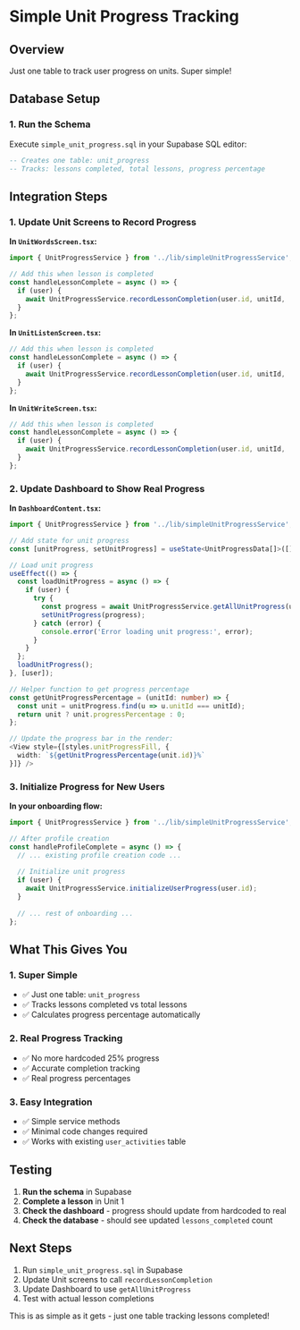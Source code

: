 # Simple Unit Progress Tracking

## Overview
Just one table to track user progress on units. Super simple!

## Database Setup

### 1. Run the Schema
Execute `simple_unit_progress.sql` in your Supabase SQL editor:

```sql
-- Creates one table: unit_progress
-- Tracks: lessons completed, total lessons, progress percentage
```

## Integration Steps

### 1. Update Unit Screens to Record Progress

**In `UnitWordsScreen.tsx`:**
```typescript
import { UnitProgressService } from '../lib/simpleUnitProgressService';

// Add this when lesson is completed
const handleLessonComplete = async () => {
  if (user) {
    await UnitProgressService.recordLessonCompletion(user.id, unitId, 'words');
  }
};
```

**In `UnitListenScreen.tsx`:**
```typescript
// Add this when lesson is completed
const handleLessonComplete = async () => {
  if (user) {
    await UnitProgressService.recordLessonCompletion(user.id, unitId, 'listen');
  }
};
```

**In `UnitWriteScreen.tsx`:**
```typescript
// Add this when lesson is completed
const handleLessonComplete = async () => {
  if (user) {
    await UnitProgressService.recordLessonCompletion(user.id, unitId, 'write');
  }
};
```

### 2. Update Dashboard to Show Real Progress

**In `DashboardContent.tsx`:**
```typescript
import { UnitProgressService } from '../lib/simpleUnitProgressService';

// Add state for unit progress
const [unitProgress, setUnitProgress] = useState<UnitProgressData[]>([]);

// Load unit progress
useEffect(() => {
  const loadUnitProgress = async () => {
    if (user) {
      try {
        const progress = await UnitProgressService.getAllUnitProgress(user.id);
        setUnitProgress(progress);
      } catch (error) {
        console.error('Error loading unit progress:', error);
      }
    }
  };
  loadUnitProgress();
}, [user]);

// Helper function to get progress percentage
const getUnitProgressPercentage = (unitId: number) => {
  const unit = unitProgress.find(u => u.unitId === unitId);
  return unit ? unit.progressPercentage : 0;
};

// Update the progress bar in the render:
<View style={[styles.unitProgressFill, { 
  width: `${getUnitProgressPercentage(unit.id)}%` 
}]} />
```

### 3. Initialize Progress for New Users

**In your onboarding flow:**
```typescript
import { UnitProgressService } from '../lib/simpleUnitProgressService';

// After profile creation
const handleProfileComplete = async () => {
  // ... existing profile creation code ...
  
  // Initialize unit progress
  if (user) {
    await UnitProgressService.initializeUserProgress(user.id);
  }
  
  // ... rest of onboarding ...
};
```

## What This Gives You

### 1. Super Simple
- ✅ Just one table: `unit_progress`
- ✅ Tracks lessons completed vs total lessons
- ✅ Calculates progress percentage automatically

### 2. Real Progress Tracking
- ✅ No more hardcoded 25% progress
- ✅ Accurate completion tracking
- ✅ Real progress percentages

### 3. Easy Integration
- ✅ Simple service methods
- ✅ Minimal code changes required
- ✅ Works with existing `user_activities` table

## Testing

1. **Run the schema** in Supabase
2. **Complete a lesson** in Unit 1
3. **Check the dashboard** - progress should update from hardcoded to real
4. **Check the database** - should see updated `lessons_completed` count

## Next Steps

1. Run `simple_unit_progress.sql` in Supabase
2. Update Unit screens to call `recordLessonCompletion`
3. Update Dashboard to use `getAllUnitProgress`
4. Test with actual lesson completions

This is as simple as it gets - just one table tracking lessons completed!
